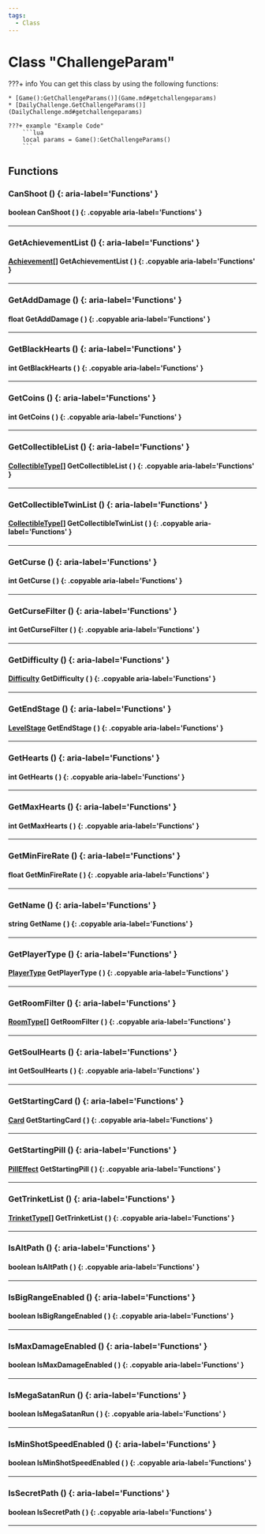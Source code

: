 ```yaml
---
tags:
  - Class
---
```

# Class "ChallengeParam"

???+ info
    You can get this class by using the following functions:

    * [Game():GetChallengeParams()](Game.md#getchallengeparams)
    * [DailyChallenge.GetChallengeParams()](DailyChallenge.md#getchallengeparams)

    ???+ example "Example Code"
        ```lua
        local params = Game():GetChallengeParams()
        ```

## Functions

### CanShoot () {: aria-label='Functions' }
#### boolean CanShoot ( ) {: .copyable aria-label='Functions' }

___
### GetAchievementList () {: aria-label='Functions' }
#### [Achievement](enums/Achievement.md)[] GetAchievementList ( ) {: .copyable aria-label='Functions' }

___
### GetAddDamage () {: aria-label='Functions' }
#### float GetAddDamage ( ) {: .copyable aria-label='Functions' }

___
### GetBlackHearts () {: aria-label='Functions' }
#### int GetBlackHearts ( ) {: .copyable aria-label='Functions' }

___
### GetCoins () {: aria-label='Functions' }
#### int GetCoins ( ) {: .copyable aria-label='Functions' }

___
### GetCollectibleList () {: aria-label='Functions' }
#### [CollectibleType](https://wofsauge.github.io/IsaacDocs/rep/enums/CollectibleType.html)[] GetCollectibleList ( ) {: .copyable aria-label='Functions' }

___
### GetCollectibleTwinList () {: aria-label='Functions' }
#### [CollectibleType](https://wofsauge.github.io/IsaacDocs/rep/enums/CollectibleType.html)[] GetCollectibleTwinList ( ) {: .copyable aria-label='Functions' }

___
### GetCurse () {: aria-label='Functions' }
#### int GetCurse ( ) {: .copyable aria-label='Functions' }

___
### GetCurseFilter () {: aria-label='Functions' }
#### int GetCurseFilter ( ) {: .copyable aria-label='Functions' }

___
### GetDifficulty () {: aria-label='Functions' }
#### [Difficulty](https://wofsauge.github.io/IsaacDocs/rep/enums/Difficulty.html) GetDifficulty ( ) {: .copyable aria-label='Functions' }

___
### GetEndStage () {: aria-label='Functions' }
#### [LevelStage](https://wofsauge.github.io/IsaacDocs/rep/enums/LevelStage.html) GetEndStage ( ) {: .copyable aria-label='Functions' }

___
### GetHearts () {: aria-label='Functions' }
#### int GetHearts ( ) {: .copyable aria-label='Functions' }

___
### GetMaxHearts () {: aria-label='Functions' }
#### int GetMaxHearts ( ) {: .copyable aria-label='Functions' }

___
### GetMinFireRate () {: aria-label='Functions' }
#### float GetMinFireRate ( ) {: .copyable aria-label='Functions' }

___
### GetName () {: aria-label='Functions' }
#### string GetName ( ) {: .copyable aria-label='Functions' }

___
### GetPlayerType () {: aria-label='Functions' }
#### [PlayerType](https://wofsauge.github.io/IsaacDocs/rep/enums/PlayerType.html) GetPlayerType ( ) {: .copyable aria-label='Functions' }

___
### GetRoomFilter () {: aria-label='Functions' }
#### [RoomType](https://wofsauge.github.io/IsaacDocs/rep/enums/RoomType.html)[] GetRoomFilter ( ) {: .copyable aria-label='Functions' }

___
### GetSoulHearts () {: aria-label='Functions' }
#### int GetSoulHearts ( ) {: .copyable aria-label='Functions' }

___
### GetStartingCard () {: aria-label='Functions' }
#### [Card](https://wofsauge.github.io/IsaacDocs/rep/enums/Card.html) GetStartingCard ( ) {: .copyable aria-label='Functions' }

___
### GetStartingPill () {: aria-label='Functions' }
#### [PillEffect](https://wofsauge.github.io/IsaacDocs/rep/enums/PillEffect.html) GetStartingPill ( ) {: .copyable aria-label='Functions' }

___
### GetTrinketList () {: aria-label='Functions' }
#### [TrinketType](https://wofsauge.github.io/IsaacDocs/rep/enums/TrinketType.html)[] GetTrinketList ( ) {: .copyable aria-label='Functions' }

___
### IsAltPath () {: aria-label='Functions' }
#### boolean IsAltPath ( ) {: .copyable aria-label='Functions' }

___
### IsBigRangeEnabled () {: aria-label='Functions' }
#### boolean IsBigRangeEnabled ( ) {: .copyable aria-label='Functions' }

___
### IsMaxDamageEnabled () {: aria-label='Functions' }
#### boolean IsMaxDamageEnabled ( ) {: .copyable aria-label='Functions' }

___
### IsMegaSatanRun () {: aria-label='Functions' }
#### boolean IsMegaSatanRun ( ) {: .copyable aria-label='Functions' }

___
### IsMinShotSpeedEnabled () {: aria-label='Functions' }
#### boolean IsMinShotSpeedEnabled ( ) {: .copyable aria-label='Functions' }

___
### IsSecretPath () {: aria-label='Functions' }
#### boolean IsSecretPath ( ) {: .copyable aria-label='Functions' }

___
